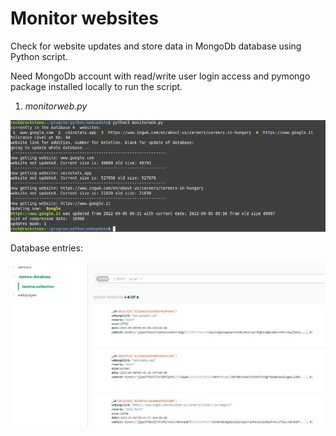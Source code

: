 # Monitor websites

Check for website updates and store data in MongoDb database using Python script.

Need MongoDb account with read/write user login access and pymongo package installed locally to run the script. 

1. *monitorweb.py*

![](https://github.com/econexpert/monitorwebsites/blob/main/images/monitorchanges.jpg)

Database entries: 

![](https://github.com/econexpert/monitorwebsites/blob/main/images/testme-database.jpg)

